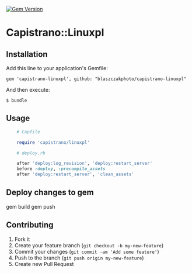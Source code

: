 [![Gem Version](https://badge.fury.io/rb/capistrano3-puma.svg)](http://badge.fury.io/rb/capistrano3-puma)
# Capistrano::Linuxpl

## Installation

Add this line to your application's Gemfile:

    gem 'capistrano-linuxpl', github: "blaszczakphoto/capistrano-linuxpl"

And then execute:

    $ bundle

## Usage
```ruby
    # Capfile

    require 'capistrano/linuxpl'
```

```ruby
    # deploy.rb

    after 'deploy:log_revision', 'deploy:restart_server'
    before :deploy, :precompile_assets
    after 'deploy:restart_server', 'clean_assets'

```

## Deploy changes to gem
gem build
gem push

## Contributing

1. Fork it
2. Create your feature branch (`git checkout -b my-new-feature`)
3. Commit your changes (`git commit -am 'Add some feature'`)
4. Push to the branch (`git push origin my-new-feature`)
5. Create new Pull Request
